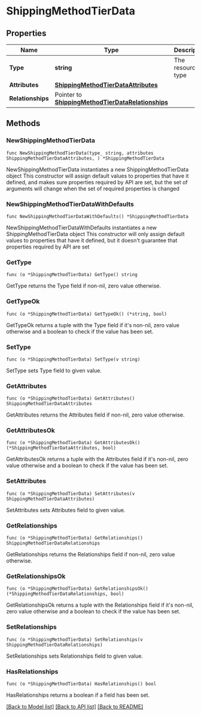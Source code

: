 # ShippingMethodTierData

## Properties

Name | Type | Description | Notes
------------ | ------------- | ------------- | -------------
**Type** | **string** | The resource&#39;s type | [default to "shipping_method_tiers"]
**Attributes** | [**ShippingMethodTierDataAttributes**](ShippingMethodTierDataAttributes.md) |  | 
**Relationships** | Pointer to [**ShippingMethodTierDataRelationships**](ShippingMethodTierDataRelationships.md) |  | [optional] 

## Methods

### NewShippingMethodTierData

`func NewShippingMethodTierData(type_ string, attributes ShippingMethodTierDataAttributes, ) *ShippingMethodTierData`

NewShippingMethodTierData instantiates a new ShippingMethodTierData object
This constructor will assign default values to properties that have it defined,
and makes sure properties required by API are set, but the set of arguments
will change when the set of required properties is changed

### NewShippingMethodTierDataWithDefaults

`func NewShippingMethodTierDataWithDefaults() *ShippingMethodTierData`

NewShippingMethodTierDataWithDefaults instantiates a new ShippingMethodTierData object
This constructor will only assign default values to properties that have it defined,
but it doesn't guarantee that properties required by API are set

### GetType

`func (o *ShippingMethodTierData) GetType() string`

GetType returns the Type field if non-nil, zero value otherwise.

### GetTypeOk

`func (o *ShippingMethodTierData) GetTypeOk() (*string, bool)`

GetTypeOk returns a tuple with the Type field if it's non-nil, zero value otherwise
and a boolean to check if the value has been set.

### SetType

`func (o *ShippingMethodTierData) SetType(v string)`

SetType sets Type field to given value.


### GetAttributes

`func (o *ShippingMethodTierData) GetAttributes() ShippingMethodTierDataAttributes`

GetAttributes returns the Attributes field if non-nil, zero value otherwise.

### GetAttributesOk

`func (o *ShippingMethodTierData) GetAttributesOk() (*ShippingMethodTierDataAttributes, bool)`

GetAttributesOk returns a tuple with the Attributes field if it's non-nil, zero value otherwise
and a boolean to check if the value has been set.

### SetAttributes

`func (o *ShippingMethodTierData) SetAttributes(v ShippingMethodTierDataAttributes)`

SetAttributes sets Attributes field to given value.


### GetRelationships

`func (o *ShippingMethodTierData) GetRelationships() ShippingMethodTierDataRelationships`

GetRelationships returns the Relationships field if non-nil, zero value otherwise.

### GetRelationshipsOk

`func (o *ShippingMethodTierData) GetRelationshipsOk() (*ShippingMethodTierDataRelationships, bool)`

GetRelationshipsOk returns a tuple with the Relationships field if it's non-nil, zero value otherwise
and a boolean to check if the value has been set.

### SetRelationships

`func (o *ShippingMethodTierData) SetRelationships(v ShippingMethodTierDataRelationships)`

SetRelationships sets Relationships field to given value.

### HasRelationships

`func (o *ShippingMethodTierData) HasRelationships() bool`

HasRelationships returns a boolean if a field has been set.


[[Back to Model list]](../README.md#documentation-for-models) [[Back to API list]](../README.md#documentation-for-api-endpoints) [[Back to README]](../README.md)


